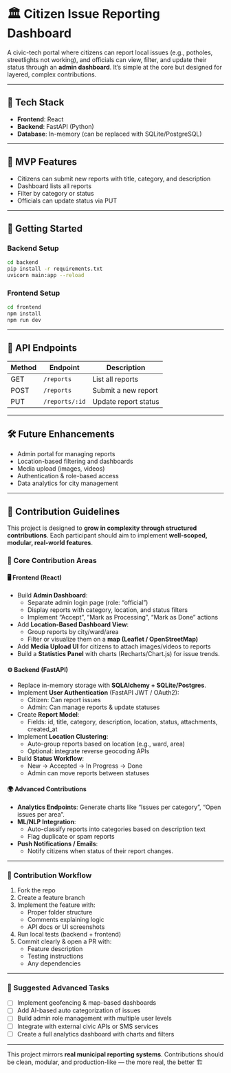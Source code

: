 # 🏛 Citizen Issue Reporting Dashboard

A civic-tech portal where citizens can report local issues (e.g., potholes, streetlights not working), and officials can view, filter, and update their status through an **admin dashboard**. It’s simple at the core but designed for layered, complex contributions.

---

## 🚀 Tech Stack
- **Frontend**: React
- **Backend**: FastAPI (Python)
- **Database**: In-memory (can be replaced with SQLite/PostgreSQL)

---

## 🧱 MVP Features
- Citizens can submit new reports with title, category, and description
- Dashboard lists all reports
- Filter by category or status
- Officials can update status via PUT

---

## 🧪 Getting Started

### Backend Setup
```bash
cd backend
pip install -r requirements.txt
uvicorn main:app --reload
```

### Frontend Setup
```bash
cd frontend
npm install
npm run dev
```

---

## 📌 API Endpoints

| Method | Endpoint        | Description                    |
|--------|-----------------|---------------------------------|
| GET    | `/reports`      | List all reports              |
| POST   | `/reports`      | Submit a new report           |
| PUT    | `/reports/:id`  | Update report status          |

---

## 🛠 Future Enhancements
- Admin portal for managing reports
- Location-based filtering and dashboards
- Media upload (images, videos)
- Authentication & role-based access
- Data analytics for city management

---

## 🤝 Contribution Guidelines

This project is designed to **grow in complexity through structured contributions**. Each participant should aim to implement **well-scoped, modular, real-world features**.

### 🧭 Core Contribution Areas

#### 🖥 Frontend (React)
- Build **Admin Dashboard**:
  - Separate admin login page (role: “official”)
  - Display reports with category, location, and status filters
  - Implement “Accept”, “Mark as Processing”, “Mark as Done” actions
- Add **Location-Based Dashboard View**:
  - Group reports by city/ward/area
  - Filter or visualize them on a **map (Leaflet / OpenStreetMap)**  
- Add **Media Upload UI** for citizens to attach images/videos to reports
- Build a **Statistics Panel** with charts (Recharts/Chart.js) for issue trends.

#### ⚙️ Backend (FastAPI)
- Replace in-memory storage with **SQLAlchemy + SQLite/Postgres**.
- Implement **User Authentication** (FastAPI JWT / OAuth2):
  - Citizen: Can report issues
  - Admin: Can manage reports & update statuses
- Create **Report Model**:
  - Fields: id, title, category, description, location, status, attachments, created_at
- Implement **Location Clustering**:
  - Auto-group reports based on location (e.g., ward, area)
  - Optional: integrate reverse geocoding APIs
- Build **Status Workflow**:
  - New → Accepted → In Progress → Done
  - Admin can move reports between statuses

#### 🌍 Advanced Contributions
- **Analytics Endpoints**: Generate charts like “Issues per category”, “Open issues per area”.
- **ML/NLP Integration**:
  - Auto-classify reports into categories based on description text
  - Flag duplicate or spam reports
- **Push Notifications / Emails**:
  - Notify citizens when status of their report changes.

---

### 📝 Contribution Workflow
1. Fork the repo  
2. Create a feature branch  
3. Implement the feature with:
   - Proper folder structure  
   - Comments explaining logic  
   - API docs or UI screenshots  
4. Run local tests (backend + frontend)  
5. Commit clearly & open a PR with:
   - Feature description
   - Testing instructions
   - Any dependencies

---

### 🌱 Suggested Advanced Tasks
- [ ] Implement geofencing & map-based dashboards  
- [ ] Add AI-based auto categorization of issues  
- [ ] Build admin role management with multiple user levels  
- [ ] Integrate with external civic APIs or SMS services  
- [ ] Create a full analytics dashboard with charts and filters

---

This project mirrors **real municipal reporting systems**. Contributions should be clean, modular, and production-like — the more real, the better 🏗️

